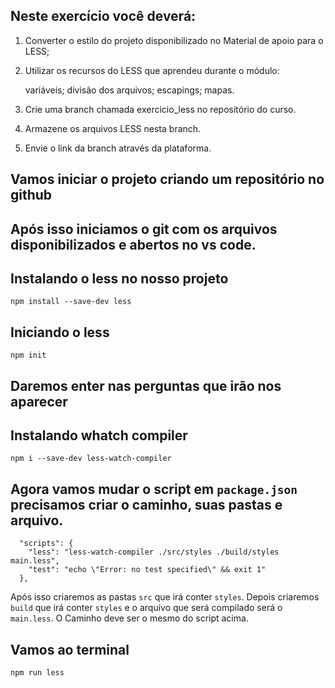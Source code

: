 ## Neste exercício você deverá:

1. Converter o estilo do projeto disponibilizado no Material de apoio para o LESS;
2. Utilizar os recursos do LESS que aprendeu durante o módulo:

   variáveis;
   divisão dos arquivos;
   escapings;
   mapas.

3. Crie uma branch chamada exercicio_less no repositório do curso.
4. Armazene os arquivos LESS nesta branch.
5. Envie o link da branch através da plataforma.

## Vamos iniciar o projeto criando um repositório no github

## Após isso iniciamos o git com os arquivos disponibilizados e abertos no vs code.

## Instalando o less no nosso projeto
```
npm install --save-dev less
```

## Iniciando o less
```
npm init
```
## Daremos enter nas perguntas que irão nos aparecer

## Instalando whatch compiler
```
npm i --save-dev less-watch-compiler
```

## Agora vamos mudar o script em ```package.json``` precisamos criar o caminho, suas pastas e arquivo.
```
  "scripts": {
    "less": "less-watch-compiler ./src/styles ./build/styles main.less",
    "test": "echo \"Error: no test specified\" && exit 1"
  },
```
Após isso criaremos as pastas ```src``` que irá conter ```styles```. Depois criaremos ```build``` que irá conter ```styles``` e o arquivo que será compilado será o ```main.less```. O Caminho deve ser o mesmo do script acima.

## Vamos ao terminal
```
npm run less
```